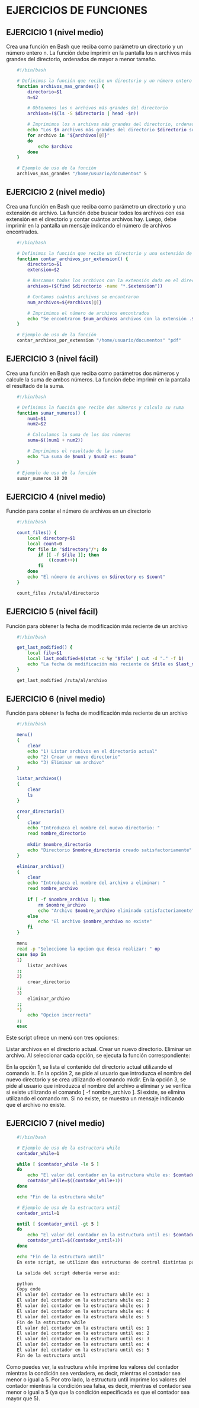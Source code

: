 # EJERCICIOS DE FUNCIONES

## EJERCICIO 1 (nivel medio)

Crea una función en Bash que reciba como parámetro un directorio y un número entero n. La función debe imprimir en la pantalla los n archivos más grandes del directorio, ordenados de mayor a menor tamaño.

~~~bash
    #!/bin/bash

    # Definimos la función que recibe un directorio y un número entero n
    function archivos_mas_grandes() {
        directorio=$1
        n=$2

        # Obtenemos los n archivos más grandes del directorio
        archivos=($(ls -S $directorio | head -$n))

        # Imprimimos los n archivos más grandes del directorio, ordenados de mayor a menor tamaño
        echo "Los $n archivos más grandes del directorio $directorio son:"
        for archivo in "${archivos[@]}"
        do
            echo $archivo
        done
    }

    # Ejemplo de uso de la función
    archivos_mas_grandes "/home/usuario/documentos" 5
~~~

## EJERCICIO 2 (nivel medio)

Crea una función en Bash que reciba como parámetro un directorio y una extensión de archivo. La función debe buscar todos los archivos con esa extensión en el directorio y contar cuántos archivos hay. Luego, debe imprimir en la pantalla un mensaje indicando el número de archivos encontrados.

~~~bash
    #!/bin/bash

    # Definimos la función que recibe un directorio y una extensión de archivo
    function contar_archivos_por_extension() {
        directorio=$1
        extension=$2

        # Buscamos todos los archivos con la extensión dada en el directorio
        archivos=($(find $directorio -name "*.$extension"))

        # Contamos cuántos archivos se encontraron
        num_archivos=${#archivos[@]}

        # Imprimimos el número de archivos encontrados
        echo "Se encontraron $num_archivos archivos con la extensión .$extension en el directorio $directorio"
    }

    # Ejemplo de uso de la función
    contar_archivos_por_extension "/home/usuario/documentos" "pdf"

~~~

## EJERCICIO 3 (nivel fácil)

Crea una función en Bash que reciba como parámetros dos números y calcule la suma de ambos números. La función debe imprimir en la pantalla el resultado de la suma.

~~~bash
    #!/bin/bash

    # Definimos la función que recibe dos números y calcula su suma
    function sumar_numeros() {
        num1=$1
        num2=$2

        # Calculamos la suma de los dos números
        suma=$((num1 + num2))

        # Imprimimos el resultado de la suma
        echo "La suma de $num1 y $num2 es: $suma"
    }

    # Ejemplo de uso de la función
    sumar_numeros 10 20
~~~

## EJERCICIO 4 (nivel medio)

Función para contar el número de archivos en un directorio

~~~bash
    #!/bin/bash

    count_files() {
        local directory=$1
        local count=0
        for file in "$directory"/*; do
            if [[ -f $file ]]; then
                ((count++))
            fi
        done
        echo "El número de archivos en $directory es $count"
    }

    count_files /ruta/al/directorio
~~~

## EJERCICIO 5 (nivel fácil)

Función para obtener la fecha de modificación más reciente de un archivo

~~~bash
    #!/bin/bash

    get_last_modified() {
        local file=$1
        local last_modified=$(stat -c %y "$file" | cut -d "." -f 1)
        echo "La fecha de modificación más reciente de $file es $last_modified"
    }

    get_last_modified /ruta/al/archivo
~~~


## EJERCICIO 6 (nivel medio)

Función para obtener la fecha de modificación más reciente de un archivo

~~~bash
    #!/bin/bash

    menu()
    {
        clear
        echo "1) Listar archivos en el directorio actual"
        echo "2) Crear un nuevo directorio"
        echo "3) Eliminar un archivo"
    }

    listar_archivos()
    {
        clear
        ls
    }

    crear_directorio()
    {
        clear
        echo "Introduzca el nombre del nuevo directorio: "
        read nombre_directorio
        
        mkdir $nombre_directorio
        echo "Directorio $nombre_directorio creado satisfactoriamente"
    }

    eliminar_archivo()
    {
        clear
        echo "Introduzca el nombre del archivo a eliminar: "
        read nombre_archivo
        
        if [ -f $nombre_archivo ]; then
            rm $nombre_archivo
            echo "Archivo $nombre_archivo eliminado satisfactoriamente"
        else
            echo "El archivo $nombre_archivo no existe"
        fi
    }

    menu
    read -p "Seleccione la opcion que desea realizar: " op
    case $op in
    1)
        listar_archivos
    ;;
    2)
        crear_directorio
    ;;
    3)
        eliminar_archivo
    ;;
    *)
        echo "Opcion incorrecta"
    ;;
    esac
~~~

Este script ofrece un menú con tres opciones:

Listar archivos en el directorio actual.
Crear un nuevo directorio.
Eliminar un archivo.
Al seleccionar cada opción, se ejecuta la función correspondiente:

En la opción 1, se lista el contenido del directorio actual utilizando el comando ls.
En la opción 2, se pide al usuario que introduzca el nombre del nuevo directorio y se crea utilizando el comando mkdir.
En la opción 3, se pide al usuario que introduzca el nombre del archivo a eliminar y se verifica si existe utilizando el comando [ -f nombre_archivo ]. Si existe, se elimina utilizando el comando rm. Si no existe, se muestra un mensaje indicando que el archivo no existe.

## EJERCICIO 7 (nivel medio)

~~~~bash
    #!/bin/bash

    # Ejemplo de uso de la estructura while
    contador_while=1

    while [ $contador_while -le 5 ]
    do
        echo "El valor del contador en la estructura while es: $contador_while"
        contador_while=$((contador_while+1))
    done

    echo "Fin de la estructura while"

    # Ejemplo de uso de la estructura until
    contador_until=1

    until [ $contador_until -gt 5 ]
    do
        echo "El valor del contador en la estructura until es: $contador_until"
        contador_until=$((contador_until+1))
    done

    echo "Fin de la estructura until"
    En este script, se utilizan dos estructuras de control distintas para imprimir en pantalla los valores del contador desde 1 hasta 5. En la primera estructura de control, while, el ciclo se ejecuta mientras la condición especificada sea verdadera. En la segunda estructura de control, until, el ciclo se ejecuta mientras la condición especificada sea falsa.

    La salida del script debería verse así:

    python
    Copy code
    El valor del contador en la estructura while es: 1
    El valor del contador en la estructura while es: 2
    El valor del contador en la estructura while es: 3
    El valor del contador en la estructura while es: 4
    El valor del contador en la estructura while es: 5
    Fin de la estructura while
    El valor del contador en la estructura until es: 1
    El valor del contador en la estructura until es: 2
    El valor del contador en la estructura until es: 3
    El valor del contador en la estructura until es: 4
    El valor del contador en la estructura until es: 5
    Fin de la estructura until
~~~~

Como puedes ver, la estructura while imprime los valores del contador mientras la condición sea verdadera, es decir, mientras el contador sea menor o igual a 5. Por otro lado, la estructura until imprime los valores del contador mientras la condición sea falsa, es decir, mientras el contador sea menor o igual a 5 (ya que la condición especificada es que el contador sea mayor que 5).
